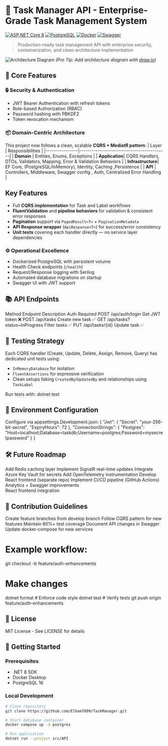 # 🚀 Task Manager API - Enterprise-Grade Task Management System

[![ASP.NET Core 8](https://img.shields.io/badge/.NET-8.0-512BD4?logo=dotnet)](https://dotnet.microsoft.com)
[![PostgreSQL](https://img.shields.io/badge/PostgreSQL-16-4169E1?logo=postgresql)](https://www.postgresql.org)
[![Docker](https://img.shields.io/badge/Docker-2.0-2496ED?logo=docker)](https://www.docker.com)
[![Swagger](https://img.shields.io/badge/Swagger-3.0-85EA2D?logo=swagger)](https://swagger.io)

> Production-ready task management API with enterprise security, containerization, and clean architecture implementation

![Architecture Diagram](https://via.placeholder.com/800x400.png?text=Clean+Architecture+Diagram)
*(Pro Tip: Add architecture diagram with [draw.io](https://app.diagrams.net/))*

## 🌟 Core Features

### 🔒 Security & Authentication
- JWT Bearer Authentication with refresh tokens
- Role-based Authorization (RBAC)
- Password hashing with PBKDF2
- Token revocation mechanism

### 📦 Domain-Centric Architecture
This project now follows a clean, scalable **CQRS + MediatR pattern**:
| Layer          | Responsibilities                          |
|----------------|-------------------------------------------|
| **Domain**     | Entities, Enums, Exceptions   |
| **Application**| CQRS Handlers, DTOs, Validators, Mapping, Error & Validation Behaviors |
| **Infrastructure**| EF Core, (PostgreSQL/InMemory), Identity, Caching ,Persistence  |
| **API**        | Controllers, Middleware, Swagger config , Auth, Centralized Error Handling  |


##  Key Features
- Full **CQRS implementation** for Task and Label workflows  
- **FluentValidation** and **pipeline behaviors** for validation & consistent error responses  
- **Pagination** support via `PagedResult<T>` + `PaginationMetadata`  
- **API Response wrapper** (`ApiResponse<T>`) for success/error consistency  
- **Unit tests** covering each handler directly — no service layer dependencies

### ⚙️ Operational Excellence
- Dockerized PostgreSQL with persistent volume
- Health Check endpoints (`/health`)
- Request/Response logging with Serilog
- Automated database migrations on startup
- Swagger UI with JWT support

## 📚 API Endpoints
Method	Endpoint	Description	Auth Required
POST	/api/auth/login	Get JWT token	❌
POST	/api/tasks	Create new task	✅
GET	/api/tasks?status=InProgress	Filter tasks	✅
PUT	/api/tasks/{id}	Update task	✅

## 🧪 Testing Strategy
Each CQRS handler (Create, Update, Delete, Assign, Remove, Query) has dedicated unit tests using:
- `InMemoryDatabase` for isolation  
- `FluentAssertions` for expressive verification  
- Clean setups faking `CreatedBy`/`UpdatedBy` and relationships using `TaskLabel`
    
Run tests with:
    dotnet test

## 🔧 Environment Configuration
Configure via appsettings.Development.json:
{
  "Jwt": {
    "Secret": "your-256-bit-secret",
    "ExpiryHours": 72
  },
  "ConnectionStrings": {
    "Postgres": "Host=localhost;Database=taskdb;Username=postgres;Password=mysecretpassword"
  }
}

## 🛠 Future Roadmap
Add Redis caching layer
Implement SignalR real-time updates
Integrate Azure Key Vault for secrets
Add OpenTelemetry instrumentation
Develop React frontend (separate repo)
Implement CI/CD pipeline (GitHub Actions)
Analytics + Swagger improvements  
React frontend integration 

## 🤝 Contribution Guidelines
Create feature branches from develop branch
Follow CQRS pattern for new features
Maintain 80%+ test coverage
Document API changes in Swagger
Update docker-compose for new services

# Example workflow:
git checkout -b feature/auth-enhancements
# Make changes
dotnet format # Enforce code style
dotnet test   # Verify tests
git push origin feature/auth-enhancements

## 📜 License
MIT License - See LICENSE for details

## 🚀 Getting Started

### Prerequisites
- .NET 8 SDK
- Docker Desktop
- PostgreSQL 16

### Local Development
```bash
# Clone repository
git clone https://github.com/Elham7899/TaskManager.git

# Start database container
docker compose up -d postgres

# Run application
dotnet run --project src/API
